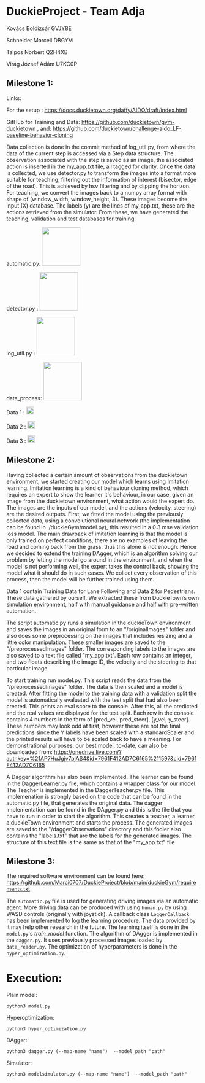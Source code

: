 # DuckieProject - Team Adja
Kovács Boldizsár GVJY8E

Schneider Marcell DBGYVI

Talpos Norbert Q2H4XB

Virág József Ádám U7KC0P

## Milestone 1:

Links:

For the setup : https://docs.duckietown.org/daffy/AIDO/draft/index.html

GitHub for Training and Data: https://github.com/duckietown/gym-duckietown
                       , and: https://github.com/duckietown/challenge-aido_LF-baseline-behavior-cloning

Data collection is done in the commit method of log_util.py, from where the data of the current step is accessed via a Step data structure. The observation associated with the step is saved as an image, the associated action is inserted in the my_app.txt file, all tagged for clarity.
Once the data is collected, we use detector.py to transform the images into a format more suitable for teaching, filtering out the information of interest (bisector, edge of the road). This is achieved by hsv filtering and by clipping the horizon.
For teaching, we convert the images back to a numpy array format with shape of (window_width, window_height, 3). These images become the input (X) database. The labels (y) are the lines of my_app.txt, these are the actions retrieved from the simulator. From these, we have generated the teaching, validation and test databases for training.



  automatic.py: [<img src="https://colab.research.google.com/assets/colab-badge.svg" width="100"/>](https://colab.research.google.com/drive/17ZmFWd9ipcPhu3UMql5EZ32AyhlOysG2)

  detector.py : [<img src="https://colab.research.google.com/assets/colab-badge.svg" width="100"/>](https://colab.research.google.com/drive/1xQSpIAknsp-DMxFXMpcI60WFaWCoqjEi)
  
  log_util.py : [<img src="https://colab.research.google.com/assets/colab-badge.svg" width="100"/>](https://colab.research.google.com/drive/1kUI_Ohr98yPwcjAsObPhGv1oSjUGq4mM)

  data_process: [<img src="https://colab.research.google.com/assets/colab-badge.svg" width="100"/>](https://colab.research.google.com/drive/1O8lRYQlKN9IQgttoQGnu35wppqE9DZBH)
  
  Data 1 : [<img src="https://upload.wikimedia.org/wikipedia/commons/thumb/1/12/Google_Drive_icon_%282020%29.svg/1147px-Google_Drive_icon_%282020%29.svg.png" width="20"/>](https://drive.google.com/drive/folders/124WPRwzaz-ePeScy4qqRwlmeeOi_Ii7w?usp=sharing)
  
  Data 2 : [<img src="https://upload.wikimedia.org/wikipedia/commons/thumb/1/12/Google_Drive_icon_%282020%29.svg/1147px-Google_Drive_icon_%282020%29.svg.png" width="20"/>](https://drive.google.com/file/d/1-Hm0SgFPcqoTUjNcBEBRo7vR-5io4Rxk/view?usp=sharing)
  
  Data 3 : [<img src="https://upload.wikimedia.org/wikipedia/commons/thumb/1/12/Google_Drive_icon_%282020%29.svg/1147px-Google_Drive_icon_%282020%29.svg.png" width="20"/>](https://drive.google.com/file/d/1agHd80lq5hrRZEONezmFWVvw3y8VbPF1/view?usp=sharing)

## Milestone 2:

Having collected a certain amount of observations from the duckietown environment, we started creating our model which learns using Imitation learning. Imitation learning is a kind of behaviour cloning method, which requires an expert to show the learner it's behaviour, in our case, given an image from the duckietown environment, what action would the expert do. The images are the inputs of our model, and the actions (velocity, steering) are the desired outputs. First, we fitted the model using the previously collected data, using a convolutional neural network (the implementation can be found in ./duckieGym/model.py), this resulted in a 0.3 mse validation loss model. The main drawback of imitation learning is that the model is only trained on perfect conditions, there are no examples of leaving the road and coming back from the grass, thus this alone is not enough. Hence we decided to extend the training DAgger, which is an algorithm solving our problem by letting the model go around in the environment, and when the model is not performing well, the expert takes the control back, showing the model what it should do in such cases. We collect every observation of this process, then the model will be further trained using them.

Data 1 contain Training Data for Lane Following and Data 2 for Pedestrians.
These data gathered by ourself. We extracted these from DuckieTown’s own simulation environment, half with manual guidance and half with pre-written automation.

The script automatic.py runs a simulation in the duckieTown environment and saves the images in an original form to an "/originalImages" folder and also does some preprocessing on the images that includes resizing and a little color manipulation. These smaller images are saved to the "/preprocessedImages" folder. The corresponding labels to the images are also saved to a text file called "my_app.txt". Each row contains an integer, and two floats describing the image ID, the velocity and the steering to that particular image.

To start training run model.py. This script reads the data from the "/preprocessedImages" folder. The data is then scaled and a model is created. After fitting the model to the training data with a validation split the model is automatically evaluated with the test split that had also been created. This prints an eval score to the console. After this, all the predicted and the real values are displayed for the test split. Each row in the console contains 4 numbers in the form of
\[pred_vel, pred_steer\], \[y_vel, y_steer\].
These numbers may look odd at first, however these are not the final predictions since the Y labels have been scaled with a standardScaler and the printed results will have to be scaled back to have a meaning.
For demonstrational purposes, our best model, to-date, can also be downloaded from:
https://onedrive.live.com/?authkey=%21AP7HuJgjv7pjAS4&id=7961F412AD7C6165%211597&cid=7961F412AD7C6165

A Dagger algorithm has also been implemented. The learner can be found in the DaggerLearner.py file, which contains a wrapper class for our model. The Teacher is implemented in the DaggerTeacher.py file. This implemenation is strongly based on the code that can be found in the automatic.py file, that generates the original data. The dagger implementation can be found in the DAgger.py and this is the file that you have to run in order to start the algorithm. This creates a teacher, a learner, a duckieTown environment and starts the process. The generated images are saved to the "/daggerObservations" directory and this fodler also contains the "labels.txt" that are the labels for the generated images. The structure of this text file is the same as that of the "my_app.txt" file

## Milestone 3:
The required software environment can be found here: https://github.com/Marci0707/DuckieProject/blob/main/duckieGym/requirements.txt

The `automatic.py` file is used for generating driving images via an automatic agent.
More driving data can be produced with using `human.py` by using WASD controls (originally with joystick).
A callback class `LoggerCallback` has been implemented to log the learning procedure. The data provided by it may help other research in the future.
The learning itself is done in the `model.py`'s *train_model* function.
The algorithm of DAgger is implemented in the `dagger.py`. It uses previously processed images loaded by `data_reader.py`.
The optimization of hyperparameters is done in the `hyper_optimization.py`.

# Execution:

Plain model:
```toc
python3 model.py
```
Hyperoptimization:
```toc
python3 hyper_optimization.py
```
DAgger:
```toc
python3 dagger.py (--map-name "name")  --model_path "path"
```
Simulator:
```toc
python3 modelsimulator.py (--map-name "name")  --model_path "path"
```

